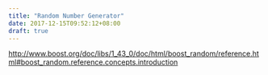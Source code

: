 ```yaml
---
title: "Random Number Generator"
date: 2017-12-15T09:52:12+08:00
draft: true
---
```


http://www.boost.org/doc/libs/1_43_0/doc/html/boost_random/reference.html#boost_random.reference.concepts.introduction
